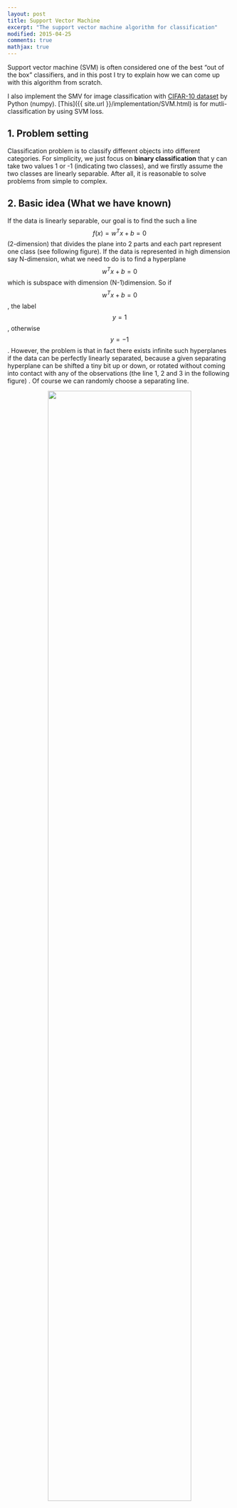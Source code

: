 ```yaml
---
layout: post
title: Support Vector Machine
excerpt: "The support vector machine algorithm for classification"
modified: 2015-04-25
comments: true
mathjax: true
---
```


Support vector machine (SVM) is often considered one of the best “out of the box” classifiers, and in this post I try to explain how we can come up with this algorithm from scratch. 

I also implement the SMV for image classification with [CIFAR-10 dataset](http://www.cs.toronto.edu/~kriz/cifar.html) by Python (numpy). [This]({{ site.url }}/implementation/SVM.html) is for mutli-classification by using SVM loss. 


## 1. Problem setting
Classification problem is to classify different objects into different categories. For simplicity, we just focus on **binary classification** that y can take two values 1 or -1 (indicating two classes), and we firstly assume the two classes are linearly separable. After all, it is reasonable to solve problems from simple to complex.

## 2. Basic idea (What we have known)
If the data is linearly separable, our goal is to find the such a line $$f(x) = w^Tx + b = 0$$ (2-dimension) that divides the plane into 2 parts and each part represent one class (see following figure). If the data is represented in high dimension say N-dimension, what we need to do is to find a hyperplane $$w^Tx + b = 0$$ which is subspace with dimension (N-1)dimension. So if $$w^Tx + b = 0$$, the label $$y = 1$$, otherwise $$y = -1$$. However, the problem is that in fact there exists infinite such hyperplanes if the data can be perfectly linearly separated, because a given separating hyperplane can be shifted a tiny bit up or down, or rotated without coming into contact with any of the observations (the line 1, 2 and 3 in the following figure) . Of course we can randomly choose a separating line. 

<!-- ![Scatter Plot of Two variables]({{ site.url }}/images/SVM/1.png "linearly separable") -->
<center><img src="/images/SVM/1.png" width="80%"></center>


## 3. Maximal Margin Classifier 
**Can we do better?**

Is that possible for us to choose the even "best" line or hyperplane from the infinit possible separating hyperplanes? So the next question is how to define the "best" hyperplane. Because the final goal is trying to use the hyperplane as decision boundary to distinguish the two classes, so we can choose the hyperplane which can make the distinction more obvious. Intuitively the separating hyperplane should be farthest from the training observations, that's to say, the distance between the nearest observation and the hyperplane should be maximized. This distance is usually called margin and the corresponding classifier is known as maximal margin classifier, and the separating hyperplane has the farthest minimum distance to the training observations. Take the above figure for example, line 3 is better than line 1 and 2.

From figure below, we can see that there are 3 training points having equal distance from the maximal margin line and the two dash lines indicate the width of margin. These 3 observations are known as **support vectors**. Since these points can interpreted as n-1 dimension vectors and define the maximal margin, in other words, these vectors can "support" the maximal margin hyperplane in the sense that if these points were moved slightly then the maximal margin hyperplane would move as well. What's more, the maximal margin hyperplane is only depends on the support vectors, not other observation.

<!-- ![Support Vector]({{ site.url }}/images/SVM/2.png "support vector") -->
<center><img src="/images/SVM/2.png" width="80%"></center>


**Calculate the maximal margin**
In order to calculate the maximal margin, we should figure out how to calculate the geometric margin which is the distance from a point to a line or hyperplane. As following figure, the point at A representing the input $$x^{(i)}$$ of some training example. Its distance to the decision boundary (a line with (w, b)) is $$\gamma^{(i)}$$, is given by the line segment AB. And the distance $$\gamma^{(i)}$$ can be calculate in the following way: 

<!-- ![geometric margin]({{ site.url }}/images/SVM/3.png "geometric margin") -->
<center><img src="/images/SVM/3.png" width="80%"></center>


vector $$BA = x_A - x_B$$, unit vector is $$w/\|w\|$$, so the point B is given by $$x^{(i)} - \gamma^{(i)} w/\|w\|$$. And point B is on the decision boundary $$w^T x + b$$, therefore 

$$ w^T \big(x^{(i)} - \gamma^{(i)} \frac{w}{\|w\|}\big) + b = 0$$

Then solving $$\gamma^{(i)}$$ yields:

$$\gamma^{(i)} = \frac{w^T x^{(i)} + b}{\|w\|}$$

Using bias trick to represent the two parameters **w** and **b** as one, i.e. set $$x_0 = 1$$ and add $$w_0$$ to weights vector **w**.
Then we get:

$$\gamma^{(i)} = \frac{w^T x^{(i)}}{\|w\|}$$

Therefore based on a set of m training observations $$x_1, x_2, ..., x_m$$ and associated class labels $$y_1, y_2, ..., y_m \in \big\{1, -1\big\} $$, the assumption that the training set is linearly separable, the maximal margin line or hyperplane is the solution to the optimization problem.

$$Maximize_{w, M} \:\:\: \frac{M}{\|w\|}  \:\:\:......... (1)$$ 

Subject to 

$$y^{(i)} (W^Tx^{(i)}) = M \:\: \forall i = 1, 2, ..., m \:\:\:......... (2)$$ 

The constrains (2) guarantees that each observation will be on the correct side of the decision boundary and the value of $$y^{(i)} (W^Tx^{(i)})$$ is at least M, provided that M is positive. In addition, the margin is given by $$\frac{w^T x^{(i)}}{\|w\|}$$, the objective function $$(1) \frac{M}{\|w\|}$$ ensures that each observation has at least a distance $$\frac{M}{\|w\|}$$ from the hyperplane or decision boundary. Hence, the optimization problem choose **w** and **M** to maximize $$\frac{M}{\|w\|}$$.

**Solve the optimization problem**

If we could solve the optimization problem above efficiently, then we would be done. In fact the optimization problem above is very difficult because we have a nasty objective $$\frac{M}{\|w\|}$$ function, which is non-convex. So can we do better?

The final goal is to find the decision boundary $$w^T x = 0$$, so multiplying w by some constant can affect the margin but doesn't change the decision boundary. Therefore, we can set the value of $$w^T x_0$$ for the nearest point to be 1, i.e., $$M = 1$$. Additionally maximize $$\frac{1}{\|w\|}$$ is the same to minimize \|w\|, again is the same thing as minimizing $$\|w\|^2$$. Therefore we have the following optimization problem:

$$Minimize_w \:\:\: \frac{1}{2}\|w\|^2  \:\:\:......... (1)$$ 

Subject to 

$$y^{(i)} (W^Tx^{(i)}) = 1 \:\: \forall i = 1, 2, ..., m \:\:\:......... (2)$$ 
	
The new version of optimization problem can be efficiently solved, because the objective function is a convex quadratic function and all the constrains are linear. The problem can be solved by Quadratic Program (QR) software such as [CVXOPT](http://cvxopt.org) for Python.

## 4 Dual Form, Kernel and Support Vector Machine
According to [Lagrange duality](http://see.stanford.edu/materials/aimlcs229/cs229-notes3.pdf), we can get the dual form of the above optimization problem. 

$$ Maximize_{\alpha} \:\: W(\alpha) = \sum_{(i=1)}^m \alpha_i - \frac{1}{2} \sum_{i, j=1}^m y^{(i)}y^{(j)} \alpha_i \alpha_j \langle x^{(i)}, x^{(j)}\rangle$$

Subject to 

$$\alpha_i \geq 0, \forall \: i = 1, 2, ..., m$$

$$\sum_{i=1}^m \alpha_i y^{(i)} = 0$$

The $$\langle x^{(i)}, x^{(j)}\rangle = \big(x^{(i)}\big)^T x^{(j)} $$, and the original **w** = $$\sum_i^m \alpha_i y^{(i)}x^{(i)}$$. And the decision boundary becomes 

$$f(x) = w^T + b = \big(\sum_i^m\alpha_i y^{(i)}x^{(i)}\big)^T x + b = \sum_i^m\alpha_i y^{(i)} \langle x^{(i)}, x\rangle + b = 0$$

Therefore, we can solve the dual problem (optimizing the $$\alpha$$) in lieu of solving the primal optimization problem. Specifically in order to ake a prediction, all we need to do is to calculate the inner product between the new point x and each of the training samples $$x_i$$. However, it turns out that $$\alpha_i's$$ will be zero except for the support vectors, so we only need to find the inner products between x and support vectors to make prediction.

So far, what we've got is just a linear classifier or linear boundary $$w^T x + b = 0$$. And if we want a non-linear boundary, what we can do? Intuitively we can use non-linear items in the boundary functions such as $$wx^2$$ and $$wx^3$$. In general we need to use a non-linear function (g(x)) to transfer the original input x to a new value g(x) which are passed into learning algorithm. These new quantities are often called **features** and the original input x can be called **attributes**. Usually people use $$\phi(x)$$ the **feature mapping**, which maps from attributes to features. Here is a example:

$$\phi(x) =  \begin{bmatrix} x\\ x^2 \\ x^3 \end{bmatrix} $$

Then the decision boundary is $$f(x) = w_1 x + w_2 x^2 + w_3 x^3 + b = 0$$

We should notice that the above decision boundary is a non-linear in 2-dimension space, i.e., $$w_1 x + w_2 x^2 + w_3 y + b = 0$$, however we get a plane in a 3-dimension space $$w_1 x + w_2 y + w_3 z + b = 0$$, which we can be solved by using maximal classifier discussed above.

Thus, rather than using the original input attributes x, we may instead use the features $$\phi(x)$$. To do so, we just need to change the previous algorithm by replacing x with $$\phi(x)$$.

The next question is how to choose the feature mapping, and we could choose arbitrary non-linear functions to compute features $$\phi(x)$$, and then calculate the inner product of $$\phi(x)^T \phi(z)$$. However, it may be very expensive to compute the features and the inner product when features are high dimension vectors.  

One important property of the dual form is that the algorithm can be written entirely in terms of inner product $$\langle x, z\rangle$$, which means that we can replace the inner product with $$\langle \phi(x), \phi(z) \rangle$$. And we define the **Kernel** as following:

$$ K(x, z) = \phi(x)^T \phi(z) = \langle \phi(x), \phi(z) \rangle$$

The goal is to compute the $$K(x, z)$$, and the interesting is that $$K(x, z)$$ may be not expensive to calculate because we don't firsly need to compute the $$\phi(x)$$ and then calculate the inner product (see following example).

Suppose the $$x, z \in \mathbb{R}^n$$ and we can can construct the Kernel:

$$K(x, z) = (x^T z)^2$$

We can rewrite it as following

$$ \begin{equation}
     \begin{split} 
     K(x, z)
     &= (x^T z)^2 \\
     &= \big(\sum_{i=1}^n x_i z_i\big) \big(\sum_{j=1}^n x_j z_j) \\
     &= \sum_{i=1}^n \sum_{j=1}^n x_i x_j z_i z_j \\
     &= \sum_{i, j=1}^n (x_i x_j)(z_i z_j)
    \end{split}
    \end{equation} $$

We can see $$K(x, z) = \phi(x)^T \phi(z)$$, where the $$\phi(x)$$ is shown below (take n = 3)

$$ \phi(x) = \begin{bmatrix} x_1x_1\\ x_1x_2 \\x_1x_3\\x_2x_1\\x_2x_2\\x_2x_3\\x_3x_1\\x_3x_2\\x_3x_3 \end{bmatrix}$$

So we can efficiently calculate the $$K(x, z) = (x^T z)^2$$ in $$O(n)$$ because of n-dimension input attributes x. However, it takes $$O(n^2)$$ to calculate $$\phi(x)$$.

In general, we can also use $$K(x, z) = (X^T z + c)^d$$ to achieve feature mapping, which is known as **ploynomial kernel** of degree **d**. This kernel essentially amount to fitting a support vector classifier in a higher-dimensional space involving polynomials of degree d, which leads to a much more flexible decision boundary. Notice that though working in a very high dimension space, we only need $$O(n)$$ time to compute the K(x, z) because we never need to explicitly represent feature vectors in the very high dimensional feature space.

Another popular choice is **Gaussian Kernel** or **Radial Kernel**:

$$K(x, z) = exp \big( - \frac{(x-z)^2} {2 \sigma^2} \big)$$

We can use Taylor expansion to expand the Gaussian Kernel ($$e^x = \sum_{n=0}^\infty \frac {x^n} {n!}$$), and we can see that the feature vector that corresponds to the Gaussian kernel has infinite dimensionality, and the feature space is implicit.

How does the Kernel work? One intuition is to think of $$K(x, z)$$ as a measurement of how similar are $$\phi(x)$$ and $$\phi(z)$$, or of how similar are x and z. If  $$\phi(x)$$ and  $$\phi(z)$$ are close to each other, then $$K(x, z) = \phi(x)^T \phi(z)$$ is expected to large, otherwise $$\phi(x)$$ and  $$\phi(z)$$ are far apart, then $$K(x, z)$$ is small. Recall that we use the sign of 

$$f(x) = w^T + b =\sum_i^m\alpha_i y^{(i)} \langle x^{(i)}, x\rangle + b =\sum_i^m\alpha_i y^{(i)} \langle \phi(x^{(i)}), \phi(x)\rangle + b $$ 

for prediction. Look at Gaussian Kernel, if training observations that are far from test observation x will play essentially little role in the predicted class label for x. This means that Gaussian Kernel has a local hehavior, in the sense that only nearby training observations have a big effect on a class label for test observation.

The **Support Vector Machine** is an extension of the support vector classifier that results from enlarging the feature space in a specific way, using kernels.

## 5 The Non-separable Case
The SVMs work very well for classification if a separating hyperplane exists, however, we will get stuck when the data is overlapped and non-separable because there is no max margin. So we can extend the separating hyperplane in order to almost separate the classes based on soft margin. We instead allow some observations to be on the incorrect side of the margin, or even the incorrect side of the hyperplane. We reformulate the optimization problem as follows:

$$Minimize_w \:\:\: \frac{1}{2}\|w\|^2 + C \sum_{i=1}^m \zeta_i $$ 

Subject to 

$$y^{(i)} (W^Tx^{(i)}) = 1 -\zeta_i \:\: \forall i = 1, 2, ..., m $$ 

Thus, we permit the observation to be on the incorrect side of the margin, or even the incorrect side of the hyperplane ($$1-\zeta_i < 0$$), and we pay a cost of the objective function being increased by $$C\zeta_i$$. The big number C ensuring that $$\zeta_i$$ is small and most examples have at least soft max margin.

And the dual form is as follows:

$$ Maximize_{\alpha} \:\: W(\alpha) = \sum_{(i=1)}^m \alpha_i - \frac{1}{2} \sum_{i, j=1}^m y^{(i)}y^{(j)} \alpha_i \alpha_j \langle x^{(i)}, x^{(j)}\rangle$$

Subject to 

$$0 \leq \alpha_i \geq C, \forall \: i = 1, 2, ..., m$$

$$\sum_{i=1}^m \alpha_i y^{(i)} = 0$$

Above is the basic idea of Support Vector Machine (SVM), all that remains is to to find a algorithm for solving the dual problem. The SMO (sequential minimal optimization) algorithm give an efficient way to solve the dual problem. You can find the details [here](http://cs229.stanford.edu/materials/smo.pdf).


## 6 Multiclass classification
We need to generalize to the multiple class case, that’s to say, the value of y is not binary any more, instead y can equal to 0, 1, 2, …, k.

####Transfer multi-class classification into binary classification problem

We need change multiple classes into two classes, and the idea is to construct several logistic classifier for each class. We set the value of y (label) of one class to 1, and 0 for other classes. Thus, if we have K classes, we build K SVM and use it for prediction. The idea is the same as use [logistic regression](http://houxianxu.github.io/logistic-softmax-regression/#multiclass) for multi-classification.
<!-- ![One vs all]({{ site.url }}/images/logisticRegression/4.png "Figure 4") -->
<center><img src="/images/logisticRegression/4.png" width="80%"></center>


#### Multi-class Support Vector Machine loss
Similar to [softmax](http://houxianxu.github.io/logistic-softmax-regression/), For mutilple classes problems (K categoires), it is possible to establish a mapping function for each class. We can simply use a linear mapping for all classes (K mapping function):

$$ f(x^{(i)}, W, b) = Wx^{(i)} + b =f(x^{(i)}, W) = Wx^{(i)} \:(bias \: trick)$$

Intuitively we wish that the correct class has a score that is higher than the scores of incorrect classes. Thus, we can predict the test observation as the class with the highest score. Next we should find a loss function to optimize the parameters.

For sample $$x_i$$, the vector $$f(x_i, W)$$ is the scores for all the classes, $$y_i$$ is the correct class and $$f(x_i, W)_{y_i}$$ is the score corresponding to the correct class for $$x_i$$. The score for the $$j^{th}$$ class is $$f(x_i, W)_j$$. The multiclass SVM loss for the $$i^{th}$$ sample is as follows:

$$\begin{equation}
     \begin{split} 
		L_i &= \sum_{j\neq y_i} max(0, f(x_i, W)_j - f(x_i, W)_{y_j} + \Delta) \\
	   		&= \sum_{j\neq y_i} max(0, w_j^T x_i - w_{y_i}^T x_i + \Delta)
	\end{split}
    \end{equation}
$$

Though the expression seems complex, the interpretation is relatively simple. Firstly every class contribute to the loss of one sample, and the correct class doesn't lead to loss. We want the correct class for sample $$x_i$$ have a score $$f(x_i, W)_{y_j}$$ higher than the incorrect classes $$f(x_i, W)_j$$ by some fixed margin. If the incorrect class score adds some fix margin still less than correct class score, i.e., $$f(x_i, W)_j + \Delta < f(x_i, W)_{y_j}$$, then set the loss to be zero. Because the correct score is "much" big than than the incorrect scores, which we desire to achieve. However, if the the correct class score is not "big" enough or even less than the incorrect class scores, then we set the loss to be $$f(x_i, W)_j + \Delta - f(x_i, W)_{y_j}$$. Additionally the function max(0, -) is often called the **hinge loss**.

We still need regularization to our loss function. Suppose that we've got a set of weights **W** that can correctly classify all the samples, then the set of **W** is not necessarily unique. Firstly if we multiply a number $$\lambda$$ **W**, then the decision boundary remains the same. So the scores stretches accordingly but the magin $$\Delta$$ doesn't change. Usually people add $$L_2$$ regularization penalty **R(W)** to loss function.

$$R(W) = \sum_k \sum_l W_{k, l}^2$$

So the full loss is as follows:

$$\begin{equation}
     \begin{split}  
		L &= \frac{1}{m} \sum_i L_i + \lambda R(W) \\
		  &= \frac{1}{m} \sum_i \sum_{j \neq y_{y_i}} [max(0, w_j^T x_i - w_{y_i}^T x_i + \Delta)] + \lambda \sum_k \sum_l W_{k, l}^2
	\end{split}
    \end{equation}$$

When $$\lambda$$ is big, then $$R(W) = \sum_k \sum_l W_{k, l}^2$$ is small. From binary SVM above, we know that the distance between one observation and the hyperplane of correct class is $$ \frac{f(x_i, W)_{y_j}} {\|w_{k}\|}$$. therefore, the $$L_2$$ penalty leads to the **max margin** property in SVMs and improve the generalization of the performance of the classifiers and avoid overfitting.

This loss function has no constrains and we can calculate the gradient and optimize the **W** using gradient descent algorithm.
For single example the SVM loss is:

$$L_i = \sum_{j\neq y_i} max(0, w_j^T x_i - w_{y_i}^T x_i + \Delta)$$

We can differentiate the function with respect to weights. For **w** corresponding to the correct class:

$$\nabla_{w_{y_i}} L_i = - \big(\sum_{y \neq y_i} \mathbb{1}(w_j^T x_i - w_{y_i}^T x_i + \Delta 0)\big) x_i$$

The gradient for incorrect class:

$$\nabla_{w_j} L_i = \mathbb{1}(w_j^T x_i - w_{y_i}^T x_i + \Delta 0) x_i$$

where $$\mathbb{1}$$ is the indicator function that is one if the condition is true or zero otherwise.

## 7 Get your hands dirty and have fun
* Purpose: Implement multi-classification classifier. 
* Data: CIFAR-10 dataset, consists of 60000 32x32 colour images in 10 classes, with 6000 images per class. There are 50000 training images and 10000 test images. The data is available [here](http://www.cs.toronto.edu/~kriz/cifar.html).
* Setup: I choose Python (IPython, numpy etc.) on Mac for implementation, and the results are published in a IPython notebook.
* [click here]({{ site.url }}/implementation/SVM.html) for the implementation.
* Following is code to implement the logistic, one-vs-all and softmax classifiers by gradient decent algorithm.

**classifiers: algorithms/classifiers.py**

{% highlight python %}
import numpy as np
from algorithms.classifiers.loss_grad_logistic import *
from algorithms.classifiers.loss_grad_softmax import *
from algorithms.classifiers.loss_grad_svm import *

class LinearClassifier:

    def __init__(self):
        self.W = None # set up the weight matrix 

    def train(self, X, y, method='sgd', batch_size=200, learning_rate=1e-4,
              reg = 1e3, num_iters=1000, verbose=False, vectorized=True):
        """
        Train linear classifier using batch gradient descent or stochastic gradient descent

        Parameters
        ----------
        X: (D x N) array of training data, each column is a training sample with D-dimension.
        y: (N, ) 1-dimension array of target data with length N.
        method: (string) determine whether using 'bgd' or 'sgd'.
        batch_size: (integer) number of training examples to use at each step.
        learning_rate: (float) learning rate for optimization.
        reg: (float) regularization strength for optimization.
        num_iters: (integer) number of steps to take when optimization.
        verbose: (boolean) if True, print out the progress (loss) when optimization.

        Returns
        -------
        losses_history: (list) of losses at each training iteration
        """

        dim, num_train = X.shape
        num_classes = np.max(y) + 1 # assume y takes values 0...K-1 where K is number of classes

        if self.W is None:
            # initialize the weights with small values
            if num_classes == 2: # just need weights for one class
                self.W = np.random.randn(1, dim) * 0.001
            else: # weigths for each class
                self.W = np.random.randn(num_classes, dim) * 0.001

        losses_history = []

        for i in xrange(num_iters):
            if method == 'bgd':
                loss, grad = self.loss_grad(X, y, reg, vectorized)
            else:
                # randomly choose a min-batch of samples
                idxs = np.random.choice(num_train, batch_size, replace=False)
                loss, grad = self.loss_grad(X[:, idxs], y[idxs], reg, vectorized) # grad =[K x D]
            losses_history.append(loss)

            # update weights
            self.W -= learning_rate * grad # [K x D]
            # print self.W
            # print 'dsfad', grad.shape
            if verbose and (i % 100 == 0):
                print 'iteration %d/%d: loss %f' % (i, num_iters, loss)

        return losses_history

    def predict(self, X):
        """
        Predict value of y using trained weights

        Parameters
        ----------
        X: (D x N) array of data, each column is a sample with D-dimension.

        Returns
        -------
        pred_ys: (N, ) 1-dimension array of y for N sampels
        h_x_mat: Normalized scores
        """
        pred_ys = np.zeros(X.shape[1])
        f_x_mat = self.W.dot(X)
        if self.__class__.__name__ == 'Logistic':
            pred_ys = f_x_mat.squeeze() =0
        else: # multiclassification
            pred_ys = np.argmax(f_x_mat, axis=0)
        # normalized score
        h_x_mat = 1.0 / (1.0 + np.exp(-f_x_mat)) # [1, N]
        h_x_mat = h_x_mat.squeeze()
        return pred_ys, h_x_mat

    def loss_grad(self, X, y, reg, vectorized=True):
        """
        Compute the loss and gradients.

        Parameters
        ----------
        The same as self.train()

        Returns
        -------
        a tuple of two items (loss, grad)
        loss: (float)
        grad: (array) with respect to self.W
        """
        pass

# Subclasses of linear classifier
class Logistic(LinearClassifier):
    """A subclass for binary classification using logistic function"""
    def loss_grad(self, X, y, reg, vectorized=True):
        if vectorized:
            return loss_grad_logistic_vectorized(self.W, X, y, reg)
        else:
            return loss_grad_logistic_naive(self.W, X, y, reg)

class Softmax(LinearClassifier):
    """A subclass for multi-classicication using Softmax function"""
    def loss_grad(self, X, y, reg, vectorized=True):
        if vectorized:
            return loss_grad_softmax_vectorized(self.W, X, y, reg)
        else:
            return loss_grad_softmax_naive(self.W, X, y, reg)

class SVM(LinearClassifier):
    """A subclass for multi-classicication using SVM function"""
    def loss_grad(self, X, y, reg, vectorized=True):
        return loss_grad_svm_vectorized(self.W, X, y, reg)

{% endhighlight %}

**Function to compute loss and gradients for SVM classification: algorithms/classifiers/loss_grad_svm.py**

{% highlight python %}

# file: algorithms/classifiers/loss_grad_svm.py
import numpy as np

def loss_grad_svm_vectorized(W, X, y, reg):
    """
    Compute the loss and gradients using softmax function 
    with loop, which is slow.

    Parameters
    ----------
    W: (K, D) array of weights, K is the number of classes and D is the dimension of one sample.
    X: (D, N) array of training data, each column is a training sample with D-dimension.
    y: (N, ) 1-dimension array of target data with length N with lables 0,1, ... K-1, for K classes
    reg: (float) regularization strength for optimization.

    Returns
    -------
    a tuple of two items (loss, grad)
    loss: (float)
    grad: (K, D) with respect to W
    """

    dW = np.zeros(W.shape)
    loss = 0.0
    delta = 1.0

    num_train = y.shape[0]

    # compute all scores
    scores_mat = W.dot(X) # [C x N] matrix
 
    # get the correct class score 
    correct_class_score = scores_mat[y, xrange(num_train)] # [1 x N]
    
    margins_mat = scores_mat - correct_class_score + delta # [C x N]

    # set the negative score to be 0
    margins_mat = np.maximum(0, margins_mat)
    margins_mat[y, xrange(num_train)] = 0

    loss = np.sum(margins_mat) / num_train

    # add regularization to loss
    loss += 0.5 * reg * np.sum(W * W)

    # compute gradient
    scores_mat_grad = np.zeros(scores_mat.shape)

    # compute the number of margin 0 for each sample
    num_pos = np.sum(margins_mat 0, axis=0)
    scores_mat_grad[margins_mat 0] = 1
    scores_mat_grad[y, xrange(num_train)] = -1 * num_pos

    # compute dW
    dW = scores_mat_grad.dot(X.T) / num_train + reg * W
    
    return loss, dW

{% endhighlight %}

## 11. Reference and further reading
* Andrew Ng's [Machine learning on Coursera](https://www.coursera.org/course/ml)
* Machine learning notes on [Stanford Engineering Everywhere (SEE)](http://see.stanford.edu/materials/aimlcs229/cs229-notes3.pdf)
* Stanford University open course [CS231n](http://vision.stanford.edu/teaching/cs231n/)
* The University of Nottingham [Machine Learning Module](http://modulecatalogue.nottingham.ac.uk/Nottingham/asp/moduledetails.asp?year_id=000113&crs_id=021211)


<!-- ## New idea:
- asymmetric prediction, max margins for two classes are different.
- Two mimimal margin classifier
 -->






























